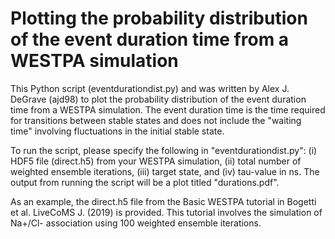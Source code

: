 # Plotting the probability distribution of the event duration time from a WESTPA simulation

This Python script (eventdurationdist.py) and was written by Alex J. DeGrave (ajd98) to plot the probability distribution 
of the event duration time from a WESTPA simulation. The event duration time is the time required for transitions 
between stable states and does not include the "waiting time" involving fluctuations in the initial stable state. 

To run the script, please specify the following in "eventdurationdist.py": (i) HDF5 file (direct.h5) from 
your WESTPA simulation, (ii) total number of weighted ensemble iterations, (iii) target state, and (iv) tau-value in ns. 
The output from running the script will be a plot titled "durations.pdf". 

As an example, the direct.h5 file from the Basic WESTPA tutorial in 
Bogetti et al. LiveCoMS J. (2019) is provided. This tutorial involves the simulation of 
Na+/Cl- association using 100 weighted ensemble iterations. 
